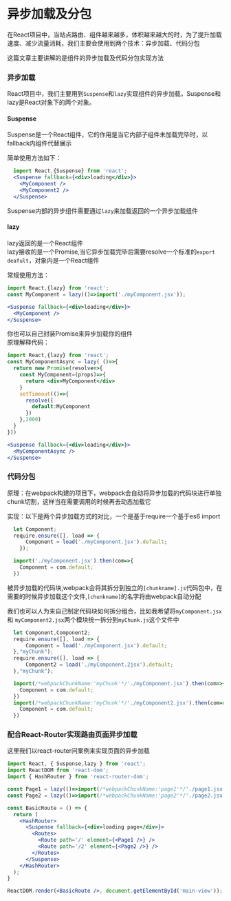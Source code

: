 # 异步加载及分包

在React项目中，当站点路由、组件越来越多，体积越来越大的时，为了提升加载速度、减少流量消耗，我们主要会使用到两个技术：异步加载、代码分包  

这篇文章主要讲解的是组件的异步加载及代码分包实现方法  


### 异步加载
React项目中，我们主要用到`Suspense`和`lazy`实现组件的异步加载，Suspense和lazy是React对象下的两个对象。    

#### Suspense  
Suspense是一个React组件，它的作用是当它内部子组件未加载完毕时，以fallback内组件代替展示  

简单使用方法如下：
```jsx
  import React,{Suspense} from 'react';
  <Suspense fallback={<div>loading</div>}>
    <MyComponent />
    <MyComponent2 />
  </Suspense>
```

Suspense内部的异步组件需要通过`lazy`来加载返回的一个异步加载组件

#### lazy

lazy返回的是一个React组件  
lazy接收的是一个Promise,当它异步加载完毕后需要resolve一个标准的`export deafult`，对象内是一个React组件  

常规使用方法：
```jsx
import React,{lazy} from 'react';
const MyComponent = lazy(()=>import('./myComponent.jsx'));

<Suspense fallback={<div>loading</div>}>
  <MyComponent />
</Suspense>
```

你也可以自己封装Promise来异步加载你的组件  
原理解释代码： 
```jsx
import React,{lazy} from 'react';
const MyComponentAsync = lazy( ()=>{
  return new Promise(resolve=>{
    const MyComponent=(props)=>{
      return <div>MyComponent</div>
    }
    setTimeout(()=>{
      resolve({
        default:MyComponent
      })
    },2000)
  }
}))

<Suspense fallback={<div>loading</div>}>
  <MyComponentAsync />
</Suspense>

```

### 代码分包  
原理：在webpack构建的项目下，webpack会自动将异步加载的代码块进行单独chunk切割，这样当在需要调用的时候再去动态加载它  

实现：以下是两个异步加载方式的对比，一个是基于require一个基于es6 import  

<!-- panels:start -->
<!-- div:left-panel -->
```jsx
  let Component;
  require.ensure([], load => {
      Component = load('./myComponent.jsx').default;
    });
```
<!-- div:right-panel -->
```jsx
  import('./myComponent.jsx').then(com=>{
    Component = com.default;
  })
```
<!-- panels:end -->

被异步加载的代码块,webpack会将其拆分到独立的`[chunkname].js`代码包中，在需要的时候异步加载这个文件,`[chunkname]`的名字将由webpack自动分配  

我们也可以人为来自己制定代码块如何拆分组合，比如我希望将`myComponent.jsx`和 `myComponent2.jsx`两个模块统一拆分到`myChunk.js`这个文件中

<!-- panels:start -->
<!-- div:left-panel -->
```jsx
  let Component,Component2;
  require.ensure([], load => {
      Component = load('./myComponent.jsx').default;
  },"myChunk");
  require.ensure([], load => {
      Component2 = load('./myComponent.2jsx').default;
  },"myChunk");
```
<!-- div:right-panel -->
```jsx
  import(/*webpackChunkName:'myChunk'*/'./myComponent.jsx').then(com=>{
    Component = com.default;
  })
  import(/*webpackChunkName:'myChunk'*/'./myComponent2.jsx').then(com=>{
    Component = com.default;
  })
```
<!-- panels:end -->


### 配合React-Router实现路由页面异步加载

这里我们以react-router问案例来实现页面的异步加载  

```jsx
import React, { Suspense,lazy } from 'react';
import ReactDOM from 'react-dom';
import { HashRouter } from 'react-router-dom';

const Page1 = lazy(()=>import(/*webpackChunkName:'page1'*/'./page1.jsx') );
const Page2 = lazy(()=>import(/*webpackChunkName:'page2'*/'./page2.jsx') );

const BasicRoute = () => {
  return (
    <HashRouter>
      <Suspense fallback={<div>loading page</div>}>
        <Routes>
          <Route path='/' element={<Page1 />} />
          <Route path='/2' element={<Page2 />} />
        </Routes>
      </Suspense>
    </HashRouter>
  );
}

ReactDOM.render(<BasicRoute />, document.getElementById('main-view'));
```